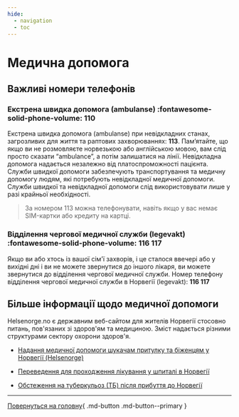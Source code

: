 ```yaml
---
hide:
  - navigation
  - toc
---
```


# Медична допомога

## Важливі номери телефонів 
### Екстрена швидка допомога (ambulanse) :fontawesome-solid-phone-volume: 110
 Екстрена швидка допомога (ambulanse) при невідкладних станах, загрозливих для життя та раптових захворюваннях: __113__. Пам’ятайте, що якщо ви не розмовляєте норвезькою або англійською мовою, вам слід просто сказати “ambulance”, а потім залишатися на лінії. Невідкладна допомога надається незалежно від платоспроможності пацієнта. Служби швидкої допомоги забезпечують транспортування та медичну допомогу людям, які потребують невідкладної медичної допомоги. Служби швидкої та невідкладної допомоги слід використовувати лише у разі крайньої необхідності.

 > За номером 113 можна телефонувати, навіть якщо у вас немає SIM-картки або кредиту на картці.

### Відділення чергової медичної служби (legevakt) :fontawesome-solid-phone-volume: 116 117
Якщо ви або хтось із вашої сім'ї захворів, і це сталося ввечері або у вихідні дні і ви не можете звернутися до іншого лікаря, ви можете звернутися до відділення чергової медичної служби. Номер телефону відділення чергової медичної служби в Норвегії (legevakt): __116 117__


## Більше інформації щодо медичної допомоги

Helsenorge.no є державним веб-сайтом для жителів Норвегії стосовно питань, пов'язаних зі здоров'ям та медициною. Зміст надається різними структурами сектору охорони здоров'я.

- [Надання медичної допомоги шукачам притулку та біженцям у Норвегії (Helsenorge)](https://www.helsenorge.no/uk/utlendinger-i-norge/helsehjelp-for-asylsokere-og-flyktninger-i-norge/)

- [Переведення для проходження лікування у шпиталі в Норвегії](https://www.helsenorge.no/uk/utlendinger-i-norge/helsehjelp-for-asylsokere-og-flyktninger-i-norge/overforing-til-sykehus-i-norge/)

- [Обстеження на туберкульоз (ТБ) після прибуття до Норвегії](https://www.helsenorge.no/uk/utlendinger-i-norge/helsehjelp-for-asylsokere-og-flyktninger-i-norge/ny-i-norge/#%D0%BE%D0%B1%D1%81%D1%82%D0%B5%D0%B6%D0%B5%D0%BD%D0%BD%D1%8F-%D0%BD%D0%B0-%D1%82%D1%83%D0%B1%D0%B5%D1%80%D0%BA%D1%83%D0%BB%D1%8C%D0%BE%D0%B7)



---

[Повернуться на головну](index.md){ .md-button .md-button--primary }